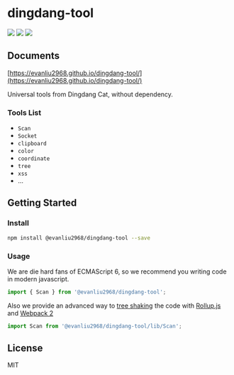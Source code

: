 # dingdang-tool

[![](https://travis-ci.org/EvanLiu2968/dingdang-tool.svg?branch=master)](https://travis-ci.org/EvanLiu2968/dingdang-tool)
[![](https://img.shields.io/npm/v/@evanliu2968/dingdang-tool.svg)](https://www.npmjs.com/package/@evanliu2968/dingdang-tool)
[![](https://img.shields.io/npm/dm/@evanliu2968/dingdang-tool.svg)](https://www.npmjs.com/package/@evanliu2968/dingdang-tool)

## Documents

[https://evanliu2968.github.io/dingdang-tool/](https://evanliu2968.github.io/dingdang-tool/)

Universal tools from Dingdang Cat, without dependency.

### Tools List
- `Scan`
- `Socket`
- `clipboard`
- `color`
- `coordinate`
- `tree`
- `xss`
- ...

## Getting Started

### Install

```bash
npm install @evanliu2968/dingdang-tool --save
```

### Usage

We are die hard fans of ECMAScript 6, so we recommend you writing code in modern javascript.

```js
import { Scan } from '@evanliu2968/dingdang-tool';
```

Also we provide an advanced way to [tree shaking](https://blog.engineyard.com/2016/tree-shaking) the code with [Rollup.js](http://rollupjs.org/) and [Webpack 2](https://webpack.github.io/)

```js
import Scan from '@evanliu2968/dingdang-tool/lib/Scan';
```

## License

MIT
